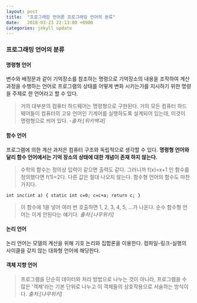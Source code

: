 ```yaml
---
layout: post
title:  "프로그래밍 언어론 프로그래밍 언어의 분류"
date:   2018-03-23 22:13:00 +0900
categories: jekyll update
---
```


### 프로그래밍 언어의 분류

#### 명령형 언어

변수와 배정문과 같이 기억장소를 참조하는 명령으로 기억장소의 내용을 조작하여 계산 과정을 수행하는 언어로 프로그램의 상태를 어떻게 변화 시키는가를 지시하기 위한 명령을 주제로 한 언어라고 할 수 있다.

>거의 대부분의 컴퓨터 하드웨어는 명령형으로 구현된다. 거의 모든 컴퓨터 하드웨어들이 컴퓨터의 고유 언어인 기계어를 실행하도록 설계되어 있는데, 이것이 명령형으로 씌어 있다. _-출처:[위키백과]_

#### 함수 언어

프로그램에 의한 계산 과저은 컴퓨터 구조와 독립적으로 생각할 수 있다. **명령형 언어와 달리 함수 언어에서는 기억 장소의 상태에 대한 개념이 존재 하지 않는다.**
>수학의 함수는 정의상 입력이 같으면 출력도 같다. 그러니까 f(x)=x+1 인 함수를 정의했다면 f(1)=2다. 다른 값은 절대 나오지 않는다. 함수형 언어의 함수도 마찬가지다.

```
int inc(int a) { static int c=0; c=c+a; return c; }
```
>이 함수에 1을 넣어 여러 번 호출하면 1, 2, 3, 4, 5, ...가 나온다. 순수 함수형 언어는 이게 안된다는 얘기다.
>_출처:[나무위키]_

#### 논리 언어

논리 언어는 모델의 계산을 위해 기호 논리와 집합론을 이용한다. 컴파일-링크-실행의 사이클을 갖지 않는 대화형 언어에 해당한다.

#### 객체 지향 언어

>프로그램을 단순히 데이터와 처리 방법으로 나누는 것이 아니라, 프로그램을 수많은 '객체'라는 기본 단위로 나누고 이 객체들의 상호작용으로 서술하는 방식이다.
>_출처:[나무위키]_
